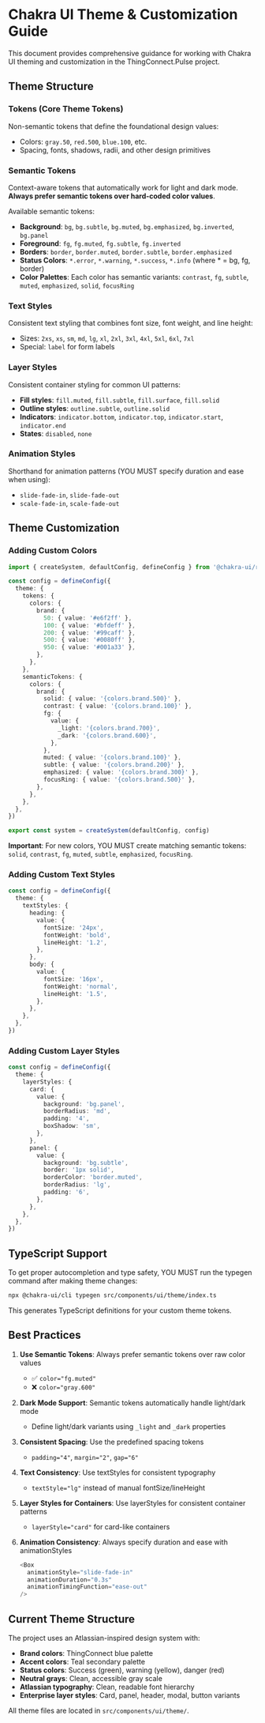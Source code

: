 # Chakra UI Theme & Customization Guide

This document provides comprehensive guidance for working with Chakra UI theming and customization in the ThingConnect.Pulse project.

## Theme Structure

### Tokens (Core Theme Tokens)

Non-semantic tokens that define the foundational design values:

- Colors: `gray.50`, `red.500`, `blue.100`, etc.
- Spacing, fonts, shadows, radii, and other design primitives

### Semantic Tokens

Context-aware tokens that automatically work for light and dark mode. **Always prefer semantic tokens over hard-coded color values**.

Available semantic tokens:

- **Background**: `bg`, `bg.subtle`, `bg.muted`, `bg.emphasized`, `bg.inverted`, `bg.panel`
- **Foreground**: `fg`, `fg.muted`, `fg.subtle`, `fg.inverted`
- **Borders**: `border`, `border.muted`, `border.subtle`, `border.emphasized`
- **Status Colors**: `*.error`, `*.warning`, `*.success`, `*.info` (where \* = bg, fg, border)
- **Color Palettes**: Each color has semantic variants: `contrast`, `fg`, `subtle`, `muted`, `emphasized`, `solid`, `focusRing`

### Text Styles

Consistent text styling that combines font size, font weight, and line height:

- Sizes: `2xs`, `xs`, `sm`, `md`, `lg`, `xl`, `2xl`, `3xl`, `4xl`, `5xl`, `6xl`, `7xl`
- Special: `label` for form labels

### Layer Styles

Consistent container styling for common UI patterns:

- **Fill styles**: `fill.muted`, `fill.subtle`, `fill.surface`, `fill.solid`
- **Outline styles**: `outline.subtle`, `outline.solid`
- **Indicators**: `indicator.bottom`, `indicator.top`, `indicator.start`, `indicator.end`
- **States**: `disabled`, `none`

### Animation Styles

Shorthand for animation patterns (YOU MUST specify duration and ease when using):

- `slide-fade-in`, `slide-fade-out`
- `scale-fade-in`, `scale-fade-out`

## Theme Customization

### Adding Custom Colors

```typescript
import { createSystem, defaultConfig, defineConfig } from '@chakra-ui/react'

const config = defineConfig({
  theme: {
    tokens: {
      colors: {
        brand: {
          50: { value: '#e6f2ff' },
          100: { value: '#bfdeff' },
          200: { value: '#99caff' },
          500: { value: '#0080ff' },
          950: { value: '#001a33' },
        },
      },
    },
    semanticTokens: {
      colors: {
        brand: {
          solid: { value: '{colors.brand.500}' },
          contrast: { value: '{colors.brand.100}' },
          fg: {
            value: {
              _light: '{colors.brand.700}',
              _dark: '{colors.brand.600}',
            },
          },
          muted: { value: '{colors.brand.100}' },
          subtle: { value: '{colors.brand.200}' },
          emphasized: { value: '{colors.brand.300}' },
          focusRing: { value: '{colors.brand.500}' },
        },
      },
    },
  },
})

export const system = createSystem(defaultConfig, config)
```

**Important**: For new colors, YOU MUST create matching semantic tokens: `solid`, `contrast`, `fg`, `muted`, `subtle`, `emphasized`, `focusRing`.

### Adding Custom Text Styles

```typescript
const config = defineConfig({
  theme: {
    textStyles: {
      heading: {
        value: {
          fontSize: '24px',
          fontWeight: 'bold',
          lineHeight: '1.2',
        },
      },
      body: {
        value: {
          fontSize: '16px',
          fontWeight: 'normal',
          lineHeight: '1.5',
        },
      },
    },
  },
})
```

### Adding Custom Layer Styles

```typescript
const config = defineConfig({
  theme: {
    layerStyles: {
      card: {
        value: {
          background: 'bg.panel',
          borderRadius: 'md',
          padding: '4',
          boxShadow: 'sm',
        },
      },
      panel: {
        value: {
          background: 'bg.subtle',
          border: '1px solid',
          borderColor: 'border.muted',
          borderRadius: 'lg',
          padding: '6',
        },
      },
    },
  },
})
```

## TypeScript Support

To get proper autocompletion and type safety, YOU MUST run the typegen command after making theme changes:

```bash
npx @chakra-ui/cli typegen src/components/ui/theme/index.ts
```

This generates TypeScript definitions for your custom theme tokens.

## Best Practices

1. **Use Semantic Tokens**: Always prefer semantic tokens over raw color values
   - ✅ `color="fg.muted"`
   - ❌ `color="gray.600"`

2. **Dark Mode Support**: Semantic tokens automatically handle light/dark mode
   - Define light/dark variants using `_light` and `_dark` properties

3. **Consistent Spacing**: Use the predefined spacing tokens
   - `padding="4"`, `margin="2"`, `gap="6"`

4. **Text Consistency**: Use textStyles for consistent typography
   - `textStyle="lg"` instead of manual fontSize/lineHeight

5. **Layer Styles for Containers**: Use layerStyles for consistent container patterns
   - `layerStyle="card"` for card-like containers

6. **Animation Consistency**: Always specify duration and ease with animationStyles
   ```typescript
   <Box
     animationStyle="slide-fade-in"
     animationDuration="0.3s"
     animationTimingFunction="ease-out"
   />
   ```

## Current Theme Structure

The project uses an Atlassian-inspired design system with:

- **Brand colors**: ThingConnect blue palette
- **Accent colors**: Teal secondary palette
- **Status colors**: Success (green), warning (yellow), danger (red)
- **Neutral grays**: Clean, accessible gray scale
- **Atlassian typography**: Clean, readable font hierarchy
- **Enterprise layer styles**: Card, panel, header, modal, button variants

All theme files are located in `src/components/ui/theme/`.
